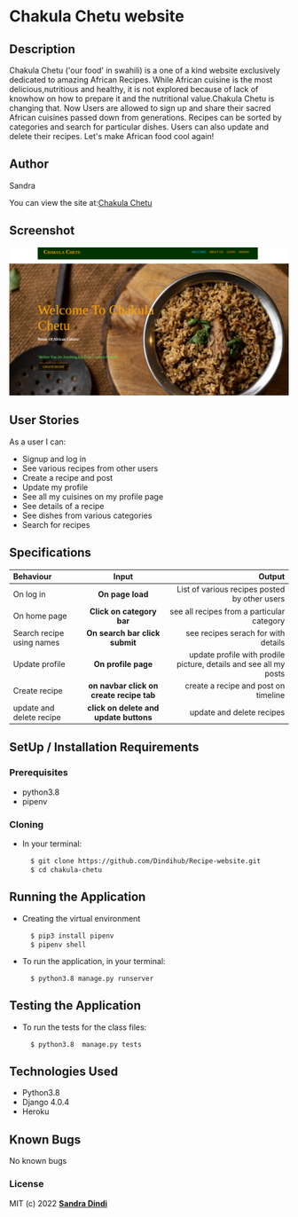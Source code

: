 # Chakula Chetu website

## Description

Chakula Chetu ('our food' in swahili) is a one of a kind website exclusively dedicated to amazing African Recipes. While African cuisine is the most delicious,nutritious and healthy, it is not explored because of lack of knowhow on how to prepare it and the nutritional value.Chakula Chetu is changing that. Now Users are allowed to sign up and share their sacred African cuisines passed down from generations. Recipes can be sorted by categories and search for particular dishes. Users can also update and delete their recipes. Let's make African food cool again! 


## Author

Sandra 

You can view the site at:[Chakula Chetu](https://chakulachetu.herokuapp.com/)

## Screenshot
![Chakula Chetu](static/photos/Screenshot%20from%202022-06-27%2013-11-10.png)


## User Stories
As a user I can:
* Signup and log in  
* See various recipes from other users
* Create a recipe and post
* Update my profile
* See all my cuisines on my profile page
* See details of a recipe
* See dishes from various categories
* Search for recipes 


## Specifications
| Behaviour | Input | Output |
| :---------------- | :---------------: | ------------------: |
| On log in | **On page load** | List of various recipes posted by other users|
| On home page | **Click on category bar** | see all recipes from a particular category|
| Search recipe using names | **On search bar click submit** | see recipes serach for with details |
| Update profile| **On profile page** | update profile with prodile picture, details and see all my posts|
| Create recipe| **on navbar click on create recipe tab** |  create a recipe and post on timeline|
|update and delete recipe| **click on delete and update buttons** |update and delete recipes  


## SetUp / Installation Requirements
### Prerequisites
* python3.8
* pipenv


### Cloning
* In your terminal:

        $ git clone https://github.com/Dindihub/Recipe-website.git
        $ cd chakula-chetu

## Running the Application
* Creating the virtual environment

        $ pip3 install pipenv 
        $ pipenv shell
        
       


* To run the application, in your terminal:

        $ python3.8 manage.py runserver
        

## Testing the Application
* To run the tests for the class files:

        $ python3.8  manage.py tests 

## Technologies Used
* Python3.8
* Django 4.0.4
* Heroku

## Known Bugs
No known bugs

### License
MIT (c) 2022 **[Sandra Dindi](https://github.com/Dindihub/Recipe-website)**